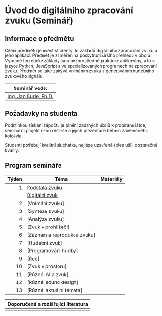 # Úvod do digitálního zpracování zvuku (Seminář)

## Informace o předmětu

Cílem předmětu je uvést studenty do základů digitálního zpracování zvuku a jeho aplikací. Předmět je zaměřen na poskytnutí širšího přehledu v oboru. Vybrané teoretické základy jsou bezprostředně prakticky aplikovány, a to v jazyce Python, JavaScript a ve specializovaných programech na zpracování zvuku. Předmět se také zabývá vnímáním zvuku a generováním hudebního zvukového signálu.

| Seminář vede:              |
| -------------------------- |
| [Ing. Jan Burle, Ph.D.][1] |

[1]: https://ki.ujep.cz/cs/personalni-slozeni/jan-burle/

## Požadavky na studenta

Podmínkou získání zápočtu je plnění zadaných úkolů k probírané látce, seminární projekt nebo rešerše a jejich prezentace během závěrečného kolokvia.

Studenti potřebují kvalitní sluchátka, nejlépe uzavřená (přes uši), dostatečné kvality.

## Program semináře

| Týden | Téma                             | Materiály |
| ----: | -------------------------------- | --------- |
|     1 | [Podstata zvuku](./týden/01a.md) |           |
|       | [Digitální zvuk](./týden/01b.md) |           |
|     2 | [Vnímání zvuku]                  |           |
|     3 | [Syntéza zvuku]                  |           |
|     4 | [Analýza zvuku]                  |           |
|     5 | [Zvuk v prohlížeči]              |           |
|     6 | [Záznam a reprodukce zvuku]      |           |
|     7 | [Hudební zvuk]                   |           |
|     8 | [Programování hudby]             |           |
|     9 | [Řeč]                            |           |
|    10 | [Zvuk v prostoru]                |           |
|    11 | [Různé: AI a zvuk]               |           |
|    12 | [Různé: sound design]            |           |
|    13 | [Různé: aktuální témata]         |           |

| Doporučená a rozšiřující literatura |
| ----------------------------------- |
| <!-- TODO -->                       |
